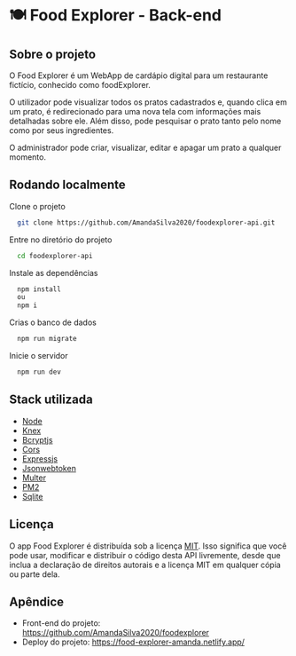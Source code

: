 
# 🍽️ Food Explorer - Back-end

## Sobre o projeto

O Food Explorer é um WebApp de cardápio digital para um restaurante fictício, conhecido como foodExplorer. 

O utilizador pode visualizar todos os pratos cadastrados e, quando clica em um prato, é redirecionado para uma nova tela com informações mais detalhadas sobre ele. Além disso, pode pesquisar o prato tanto pelo nome como por seus ingredientes.

O administrador pode criar, visualizar, editar e apagar um prato a qualquer momento. 

## Rodando localmente

Clone o projeto

```bash
  git clone https://github.com/AmandaSilva2020/foodexplorer-api.git
```

Entre no diretório do projeto

```bash
  cd foodexplorer-api
```

Instale as dependências

```bash
  npm install
  ou
  npm i
```

Crias o banco de dados
```bash
  npm run migrate
```

Inicie o servidor

```bash
  npm run dev
```

## Stack utilizada

- [Node](https://react.dev/)
- [Knex](https://knexjs.org/)
- [Bcryptjs](https://github.com/dcodeIO/bcrypt.js#readme)
- [Cors](https://github.com/expressjs/cors#readme)
- [Expressjs](https://expressjs.com/)
- [Jsonwebtoken](https://github.com/auth0/node-jsonwebtoken#readme)
- [Multer](https://github.com/expressjs/multer#readme)
- [PM2](https://pm2.keymetrics.io/docs/usage/quick-start/)
- [Sqlite](https://www.sqlite.org/json1.html)

## Licença

O app Food Explorer é distribuída sob a licença [MIT](https://choosealicense.com/licenses/mit/). Isso significa que você pode usar, modificar e distribuir o código desta API livremente, desde que inclua a declaração de direitos autorais e a licença MIT em qualquer cópia ou parte dela.

## Apêndice

- Front-end do projeto: https://github.com/AmandaSilva2020/foodexplorer
- Deploy do projeto: https://food-explorer-amanda.netlify.app/

